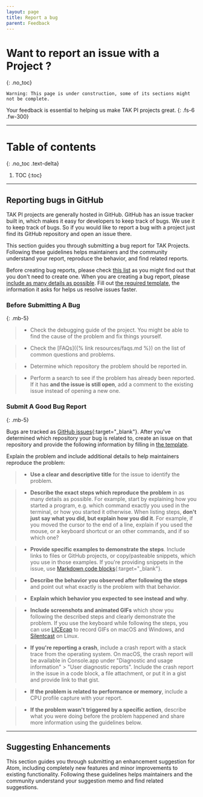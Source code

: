 ```yaml
---
layout: page
title: Report a bug
parent: Feedback
---
```


# Want to report an issue with a Project ?
{: .no_toc}

`Warning: This page is under construction, some of its sections might not be complete.`


Your feedback is essential to helping us make TAK PI projects great.
{: .fs-6 .fw-300}

---

# Table of contents
{: .no_toc .text-delta}

1. TOC
{:toc}

---

## Reporting bugs in GitHub

TAK PI projects are generally hosted in GitHub. GitHub has an issue tracker built in, which makes it easy for developers to keep track of bugs. We use it to keep track of bugs. So if you would like to report a bug with a project just find its GitHub repository and open an issue there.

This section guides you through submitting a bug report for TAK Projects. Following these guidelines helps maintainers and the community understand your report, reproduce the behavior, and find related reports.

Before creating bug reports, please check [this list](#before-submitting-a-bug) as you might find out that you don't need to create one. When you are creating a bug report, please [include as many details as possible](#submit-a-good-bug-report). Fill out [the required template](#), the information it asks for helps us resolve issues faster.


### Before Submitting A Bug
{: .mb-5}

> - Check the debugging guide of the project. You might be able to find the cause of the problem and fix things yourself. 

> - Check the [FAQs]({% link resources/faqs.md %}) on the list of common questions and problems.

> - Determine which repository the problem should be reported in.

> - Perform a search to see if the problem has already been reported. If it has **and the issue is still open**, add a comment to the existing issue instead of opening a new one.

### Submit A Good Bug Report
{: .mb-5}

Bugs are tracked as [GitHub issues](https://guides.github.com/features/issues/){:target="_blank"}. After you've determined which repository your bug is related to, create an issue on that repository and provide the following information by filling in [the template](#).

Explain the problem and include additional details to help maintainers reproduce the problem:

> - **Use a clear and descriptive title** for the issue to identify the problem.

> - **Describe the exact steps which reproduce the problem** in as many details as possible. For example, start by explaining how you started a program, e.g. which command exactly you used in the terminal, or how you started it otherwise. When listing steps, **don't just say what you did, but explain how you did it**. For example, if you moved the cursor to the end of a line, explain if you used the mouse, or a keyboard shortcut or an other commands, and if so which one?

> - **Provide specific examples to demonstrate the steps**. Include links to files or GitHub projects, or copy/pasteable snippets, which you use in those examples. If you're providing snippets in the issue, use [Markdown code blocks](https://docs.github.com/en/free-pro-team@latest/github/writing-on-github/getting-started-with-writing-and-formatting-on-github){:target="_blank"}.

> - **Describe the behavior you observed after following the steps** and point out what exactly is the problem with that behavior.

> - **Explain which behavior you expected to see instead and why**.

> - **Include screenshots and animated GIFs** which show you following the described steps and clearly demonstrate the problem. If you use the keyboard while following the steps, you can use [LICEcap](https://www.cockos.com/licecap/) to record GIFs on macOS and Windows, and [Silentcast](https://github.com/colinkeenan/silentcast) on Linux.

> - **If you're reporting a crash**, include a crash report with a stack trace from the operating system. On macOS, the crash report will be available in Console.app under "Diagnostic and usage information" > "User diagnostic reports". Include the crash report in the issue in a code block, a file attachment, or put it in a gist and provide link to that gist.

> - **If the problem is related to performance or memory**, include a CPU profile capture with your report.


> - **If the problem wasn't triggered by a specific action**, describe what you were doing before the problem happened and share more information using the guidelines below.

---

## Suggesting Enhancements

This section guides you through submitting an enhancement suggestion for Atom, including completely new features and minor improvements to existing functionality. Following these guidelines helps maintainers and the community understand your suggestion memo and find related suggestions.
